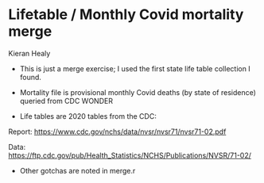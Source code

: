 # Lifetable / Monthly Covid mortality merge

Kieran Healy

- This is just a merge exercise; I used the first state life table collection I found. 

- Mortality file is provisional monthly Covid deaths (by state of residence) queried from CDC WONDER

- Life tables are 2020 tables from the CDC: 

Report: https://www.cdc.gov/nchs/data/nvsr/nvsr71/nvsr71-02.pdf

Data: https://ftp.cdc.gov/pub/Health_Statistics/NCHS/Publications/NVSR/71-02/

- Other gotchas are noted in merge.r

